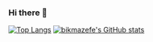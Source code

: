 ### Hi there 👋

[![Top Langs](https://github-readme-stats.vercel.app/api/top-langs/?username=bikmazefe)](https://github.com/bikmazefe/github-readme-stats)
[![bikmazefe's GitHub stats](https://github-readme-stats.vercel.app/api?username=bikmazefe)](https://github.com/bikmazefe/github-readme-stats&show_icons=true&theme=synthwave)

<!--
**bikmazefe/bikmazefe** is a ✨ _special_ ✨ repository because its `README.md` (this file) appears on your GitHub profile.

Here are some ideas to get you started:

- 🔭 I’m currently working on ...
- 🌱 I’m currently learning ...
- 👯 I’m looking to collaborate on ...
- 🤔 I’m looking for help with ...
- 💬 Ask me about ...
- 📫 How to reach me: ...
- 😄 Pronouns: ...
- ⚡ Fun fact: ...
-->
